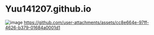 # Yuu141207.github.io
![image](https://github.com/user-attachments/assets/9bca8963-cce4-4286-9b34-c1896125e993)
https://github.com/user-attachments/assets/cc8e664e-97ff-4626-b379-01684a0001d1
